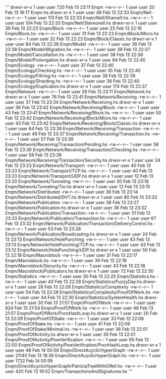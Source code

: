 '''
drwxr-xr-x  1  user  user  720    Feb  13  23:11  Enqm
-rw-r--r--  1  user  user  20     Feb  13  18:17  Enqm.hs
drwxr-xr-x  1  user  user  48     Feb  13  22:33  Enqm/Nell
-rw-r--r--  1  user  user  113    Feb  13  22:33  Enqm/Nell/Sharnell.hs
-rw-r--r--  1  user  user  104    Feb  13  22:33  Enqm/Nell/Stereonell.hs
drwxr-xr-x  1  user  user  36     Feb  13  22:23  Enqm/Block
-rw-r--r--  1  user  user  25     Feb  13  22:19  Enqm/Block.hs
-rw-r--r--  1  user  user  31     Feb  13  22:23  Enqm/Block/Micro.hs
-rw-r--r--  1  user  user  32     Feb  13  22:23  Enqm/Block/Classic.hs
drwxr-xr-x  1  user  user  84     Feb  13  22:38  Enqm/Model
-rw-r--r--  1  user  user  36     Feb  13  22:38  Enqm/Model/Migration.hs
-rw-r--r--  1  user  user  39     Feb  13  22:37  Enqm/Model/Cancellation.hs
-rw-r--r--  1  user  user  38     Feb  13  22:36  Enqm/Model/Prolongation.hs
drwxr-xr-x  1  user  user  94     Feb  13  22:40  Enqm/Ecology
-rw-r--r--  1  user  user  37     Feb  13  22:40  Enqm/Ecology/Checking.hs
-rw-r--r--  1  user  user  35     Feb  13  22:40  Enqm/Ecology/Filtring.hs
-rw-r--r--  1  user  user  36     Feb  13  22:39  Enqm/Ecology/Sharding.hs
-rw-r--r--  1  user  user  38     Feb  13  22:40  Enqm/Ecology/Duplication.hs
drwxr-xr-x  1  user  user  174    Feb  13  23:37  Enqm/Network
-rw-r--r--  1  user  user  28     Feb  13  23:11  Enqm/Network.hs
drwxr-xr-x  1  user  user  76     Feb  13  23:41  Enqm/Network/Receiving
-rw-r--r--  1  user  user  37     Feb  13  23:34  Enqm/Network/Receiving.hs
drwxr-xr-x  1  user  user  36     Feb  13  23:42  Enqm/Network/Receiving/Block
-rw-r--r--  1  user  user  43     Feb  13  23:41  Enqm/Network/Receiving/Block.hs
-rw-r--r--  1  user  user  50     Feb  13  23:42  Enqm/Network/Receiving/Block/Micro.hs
-rw-r--r--  1  user  user  43     Feb  13  23:42  Enqm/Network/Receiving/Block/Classic.hs
drwxr-xr-x  1  user  user  64     Feb  13  23:39  Enqm/Network/Receiving/Transaction
-rw-r--r--  1  user  user  49     Feb  13  23:37  Enqm/Network/Receiving/Transaction.hs
-rw-r--r--  1  user  user  57     Feb  13  23:39  Enqm/Network/Receiving/Transaction/Pending.hs
-rw-r--r--  1  user  user  58     Feb  13  23:39  Enqm/Network/Receiving/Transaction/Checking.hs
-rw-r--r--  1  user  user  58     Feb  13  23:38  Enqm/Network/Receiving/Transaction/Security.hs
drwxr-xr-x  1  user  user  24     Feb  13  23:23  Enqm/Network/Transport
-rw-r--r--  1  user  user  40     Feb  13  23:23  Enqm/Network/Transport/TCP.hs
-rw-r--r--  1  user  user  40     Feb  13  23:23  Enqm/Network/Transport/UDP.hs
drwxr-xr-x  1  user  user  12     Feb  13  23:20  Enqm/Network/Tunneling
-rw-r--r--  1  user  user  30     Feb  13  23:18  Enqm/Network/Tunneling/Tor.hs
drwxr-xr-x  1  user  user  12     Feb  13  23:15  Enqm/Network/Distributed
-rw-r--r--  1  user  user  36     Feb  13  23:14  Enqm/Network/Distributed/DHT.hs
drwxr-xr-x  1  user  user  80     Feb  13  23:33  Enqm/Network/Publication
-rw-r--r--  1  user  user  38     Feb  13  23:27  Enqm/Network/Publication.hs
drwxr-xr-x  1  user  user  36     Feb  13  23:32  Enqm/Network/Publication/Transaction
-rw-r--r--  1  user  user  51     Feb  13  23:33  Enqm/Network/Publication/Transaction.hs
-rw-r--r--  1  user  user  67     Feb  13  23:32  Enqm/Network/Publication/Transaction/DeliveryControl.hs
-rw-r--r--  1  user  user  53     Feb  13  23:28  Enqm/Network/Publication/Broadcasting.hs
drwxr-xr-x  1  user  user  24     Feb  13  23:13  Enqm/Network/HolePunching
-rw-r--r--  1  user  user  43     Feb  13  23:13  Enqm/Network/HolePunching/TCP.hs
-rw-r--r--  1  user  user  43     Feb  13  23:12  Enqm/Network/HolePunching/UDP.hs
drwxr-xr-x  1  user  user  50     Feb  13  22:18  Enqm/Macroblock
-rw-r--r--  1  user  user  31     Feb  13  22:17  Enqm/Macroblock.hs
-rw-r--r--  1  user  user  39     Feb  13  22:18  Enqm/Macroblock/Security.hs
-rw-r--r--  1  user  user  43     Feb  13  22:18  Enqm/Macroblock/Publicators.hs
drwxr-xr-x  1  user  user  72     Feb  13  22:30  Enqm/Statistics
-rw-r--r--  1  user  user  30     Feb  13  22:25  Enqm/Statistics.hs
-rw-r--r--  1  user  user  40     Feb  13  22:28  Enqm/Statistics/FuzzyDay.hs
drwxr-xr-x  1  user  user  28     Feb  13  22:28  Enqm/Statistics/Complexity
-rw-r--r--  1  user  user  54     Feb  13  22:28  Enqm/Statistics/Complexity/ProofOfWork.hs
-rw-r--r--  1  user  user  44     Feb  13  22:30  Enqm/Statistics/SystemHealth.hs
drwxr-xr-x  1  user  user  30     Feb  13  21:57  Enqm/ProofOfWork
-rw-r--r--  1  user  user  824    Feb  13  21:54  Enqm/ProofOfWork.hs
-rw-r--r--  1  user  user  46     Feb  13  21:57  Enqm/ProofOfWork/PvcnHashLoop.hs
drwxr-xr-x  1  user  user  20     Feb  13  22:09  Enqm/ProofOfStake
-rw-r--r--  1  user  user  33     Feb  13  22:08  Enqm/ProofOfStake.hs
-rw-r--r--  1  user  user  41     Feb  13  22:09  Enqm/ProofOfStake/Minimal.hs
-rw-r--r--  1  user  user  36     Feb  13  22:01  Enqm/ProofOfActivity.hs
drwxr-xr-x  1  user  user  30     Feb  13  22:01  Enqm/ProofOfActivity/PowVerification
-rw-r--r--  1  user  user  65     Feb  13  22:00  Enqm/ProofOfActivity/PowVerification/PvcnHashLoop.hs
drwxr-xr-x  1  user  user  48     Feb  14  00:59  Enqm/DirectAcyclicHyperGraph
-rw-r--r--  1  user  user  21140  Feb  13  18:36  Enqm/DirectAcyclicHyperGraph.hs
-rw-r--r--  1  user  user  1722   Feb  14  00:59  Enqm/DirectAcyclicHyperGraph/PatriciaTreeWithIORef.hs
-rw-r--r--  1  user  user  420    Feb  13  19:02  Enqm/TransactionsAndSignatures.hs
'''
